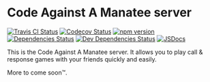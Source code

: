 # Code Against A Manatee server
[![Travis CI Status](https://img.shields.io/travis/CodeAgainstAManatee/Server.svg)](https://travis-ci.org/CodeAgainstAManatee/Server) [![Codecov Status](https://img.shields.io/codecov/c/github/CodeAgainstAManatee/Server.svg)](https://codecov.io/gh/CodeAgainstAManatee/Server) [![npm version](https://img.shields.io/npm/v/@code-against-a-manatee/server.svg)](https://www.npmjs.com/package/@code-against-a-manatee/server) [![Dependencies Status](https://img.shields.io/david/CodeAgainstAManatee/Server.svg)]() [![Dev Dependencies Status](https://img.shields.io/david/dev/CodeAgainstAManatee/Server.svg)]() [![JSDocs](https://img.shields.io/badge/JSDoc-Doclets.io-brightgreen.svg)](https://doclets.io/CodeAgainstAManatee/Server/develop)

This is the Code Against A Manatee server. It allows you to play call & response
games with your friends quickly and easily.

More to come soon™.
